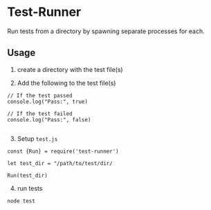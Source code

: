 # Test-Runner
Run tests from a directory by spawning separate processes for each.

## Usage
1. create a directory with the test file(s)

2. Add the following to the test file(s)
```
// If the test passed
console.log("Pass:", true)

// If the test failed
console.log("Pass:", false)


```
3. Setup `test.js`
```
const {Run} = require('test-runner')

let test_dir = "/path/to/test/dir/

Run(test_dir)

```
4. run tests
```
node test
```
